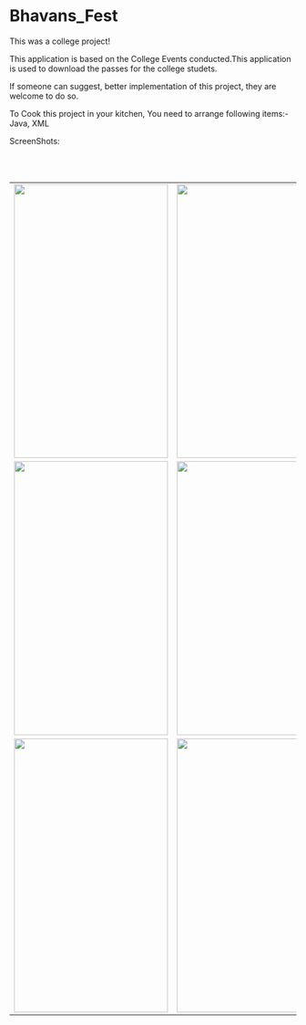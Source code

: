 # Bhavans_Fest
This was a college project!

This application is based on the College Events conducted.This application is used to download the passes for the college studets.

If someone can suggest, better implementation of this project, they are welcome to do so.

To Cook this project in your kitchen, You need to arrange following items:- Java, XML

ScreenShots:




<table>
 
  <tr>
    <td><img src="https://user-images.githubusercontent.com/111943013/208643344-b76dbd84-277e-4322-b0ec-cc1c506dfd91.jpg" width=270 height=480></td>
    <td><img src="https://user-images.githubusercontent.com/111943013/208644620-578e256a-af1a-4314-9afe-a2d546bc37ca.jpg" width=270 height=480></td>
    <td><img src="https://user-images.githubusercontent.com/111943013/208644712-ba3dc2e8-c841-4afd-a35b-d0561bc5b6a4.jpg" width=270 height=480></td>
    <br>
    </tr>
    <tr>
     <td><img src="https://user-images.githubusercontent.com/111943013/208645019-a5e942c7-1a86-40fe-b25e-43bae65c5780.jpg" width=270 height=480></td>
    <td><img src="https://user-images.githubusercontent.com/111943013/208645219-b019e252-f274-466b-8176-64cccb88a0af.jpg" width=270 height=480></td>
    <td><img src="https://user-images.githubusercontent.com/111943013/208645316-a9727392-fab4-4a6b-acd8-a8a618aadc9f.jpg" width=270 height=480></td>
    <br>
    </tr>
    </tr>
     <td><img src="https://user-images.githubusercontent.com/111943013/208645483-167a2409-f125-424c-acfd-ff656a880365.jpg" width=270 height=480></td>
    <td><img src="https://user-images.githubusercontent.com/111943013/208645603-a18f3837-c78b-4b64-a643-61d654f13431.jpg" width=270 height=480></td>
  
  </tr>
</table>


